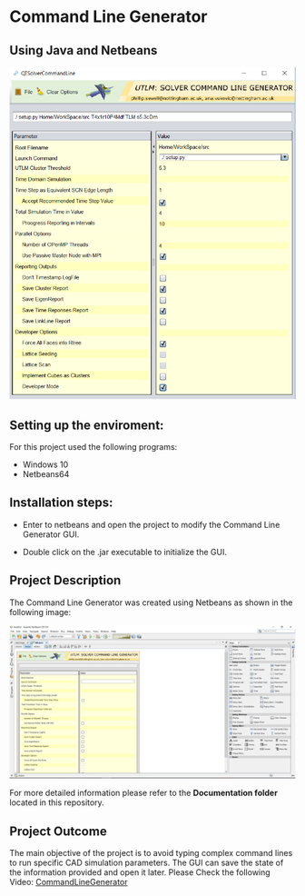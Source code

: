 # Command Line Generator
## Using Java and Netbeans

![](Img/commandLineGenerator.PNG)

## Setting up the enviroment:
For this project used the following programs:
- Windows 10
- Netbeans64

## Installation steps:
- Enter to netbeans and open the project to modify the Command Line Generator GUI.

- Double click on the .jar executable to initialize the GUI.

## Project Description
The Command Line Generator was created using Netbeans as shown in the following image:

![](Img/Project_Using_Netbeans.PNG)

For more detailed information please refer to the **Documentation folder** located in this repository. 

## Project Outcome
The main objective of the project is to avoid typing complex command lines to run specific CAD simulation parameters. The GUI can save the state of the information provided and open it later. Please Check the following Video: 
[CommandLineGenerator](https://www.youtube.com/watch?v=Mece2cjyfaY)